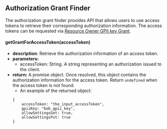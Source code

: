 ## Authorization Grant Finder

The authorization grant finder provides API that allows users to use access tokens to retrieve their corresponding authorization information. The access tokens can be requested via [Resource Owner GPII key Grant](https://wiki.gpii.net/w/GPII_OAuth_2_Guide#Resource_Owner_GPII_Key_Grant).

#### getGrantForAccessToken(accessToken)
* **description**: Retrieve the authorization information of an access token.
* **parameters:**
    * accessToken: String. A string representing an authorization issued to the
    client.
* **return:** A promise object. Once resolved, this object contains the authorization information for the access token. Return `undefined` when the access token is not found.
    - An example of the returned object:
    ```
    {
        accessToken: "the_input_accessToken",
        gpiiKey: "bob_gpii_key",
        allowSettingsGet: true,
        allowSettingsPut: true
    }
    ```
